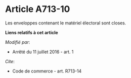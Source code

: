 # Article A713-10

Les enveloppes contenant le matériel électoral sont closes.

**Liens relatifs à cet article**

_Modifié par_:

  - Arrêté du 11 juillet 2016 - art. 1

_Cite_:

  - Code de commerce - art. R713-14
